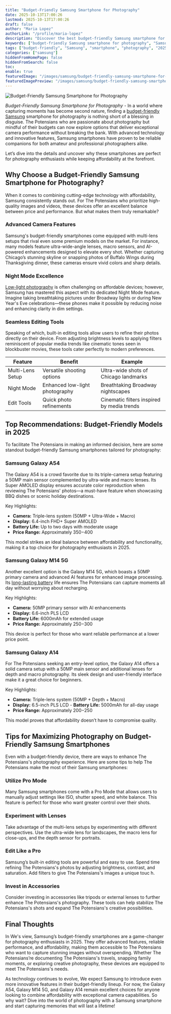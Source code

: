 ```yaml
---
title: "Budget-Friendly Samsung Smartphone for Photography"
date: 2025-10-13T17:00:26
lastmod: 2025-10-13T17:00:26
draft: false
author: "Maria Lopez"
authorLink: "/profile/maria-lopez"
description: "Discover the best budget-friendly Samsung smartphone for photography! Capture stunning photos without breaking the bank. Explore top features now!"
keywords: ["budget-friendly Samsung smartphone for photography", "Samsung photography smartphones 2025", "affordable Samsung smartphones for photography"]
tags: ["budget-friendly", "Samsung", "smartphone", "photography", "2025"]
categories: ["samsung"]
hiddenFromHomePage: false
hiddenFromSearch: false
toc:
enable: true
featuredImage: "/images/samsung/budget-friendly-samsung-smartphone-for-photography.jpg"
featuredImagePreview: "/images/samsung/budget-friendly-samsung-smartphone-for-photography.jpg"
---
```


![Budget-Friendly Samsung Smartphone for Photography](/images/samsung/budget-friendly-samsung-smartphone-for-photography.jpg)


*Budget-Friendly Samsung Smartphone for Photography* - In a world where capturing moments has become second nature, finding a [budget-friendly Samsung](/samsung/compact-and-budget-friendly-samsung-portable-ssd) smartphone for photography is nothing short of a blessing in disguise. The Potensians who are passionate about photography but mindful of their budgets can now explore options that deliver exceptional camera performance without breaking the bank. With advanced technology and innovative features, Samsung smartphones have proven to be reliable companions for both amateur and professional photographers alike.

Let’s dive into the details and uncover why these smartphones are perfect for photography enthusiasts while keeping affordability at the forefront.

## Why Choose a Budget-Friendly Samsung Smartphone for Photography?

When it comes to combining cutting-edge technology with affordability, Samsung consistently stands out. For The Potensians who prioritize high-quality images and videos, these devices offer an excellent balance between price and performance. But what makes them truly remarkable?

### Advanced Camera Features

Samsung's budget-friendly smartphones come equipped with multi-lens setups that rival even some premium models on the market.  For instance, many models feature ultra-wide-angle lenses, macro sensors, and AI-powered enhancements designed to elevate every shot. Whether capturing Chicago’s stunning skyline or snapping photos of Buffalo Wings during Thanksgiving dinner, these cameras ensure vivid colors and sharp details.

### Night Mode Excellence

[Low-light photography](/samsung/best-samsung-smartphone-for-low-light-photography) is often challenging on affordable devices; however, Samsung has mastered this aspect with its dedicated Night Mode feature. Imagine taking breathtaking pictures under Broadway lights or during New Year's Eve celebrations—these phones make it possible by reducing noise and enhancing clarity in dim settings.

### Seamless Editing Tools

Speaking of which, built-in editing tools allow users to refine their photos directly on their device. From adjusting brightness levels to applying filters reminiscent of popular media trends like cinematic tones seen in blockbuster movies, these tools cater perfectly to modern preferences.

<div class="table-responsive">
<table class="html-table">
<thead>
<tr>
<th>Feature</th>
<th>Benefit</th>
<th>Example</th>
</tr>
</thead>
<tbody>
<tr>
<td>Multi-Lens Setup</td>
<td>Versatile shooting options</td>
<td>Ultra-wide shots of Chicago landmarks</td>
</tr>
<tr>
<td>Night Mode</td>
<td>Enhanced low-light photography</td>
<td>Breathtaking Broadway nightscapes</td>
</tr>
<tr>
<td>Edit Tools</td>
<td>Quick photo refinements</td>
<td>Cinematic filters inspired by media trends</td>
</tr>
</tbody>
</table>
</div>

## Top Recommendations: Budget-Friendly Models in 2025

To facilitate The Potensians in making an informed decision, here are some standout budget-friendly Samsung smartphones tailored for photography:

### Samsung Galaxy A54

The Galaxy A54 is a crowd favorite due to its triple-camera setup featuring a 50MP main sensor complemented by ultra-wide and macro lenses. Its Super AMOLED display ensures accurate color reproduction when reviewing The Potensians' photos—a must-have feature when showcasing BBQ dishes or scenic holiday destinations.

Key Highlights:
- **Camera:** Triple-lens system (50MP + Ultra-Wide + Macro)
- __Display:__ 6.4-inch FHD+ Super AMOLED
- **Battery Life:** Up to two days with moderate usage
- **Price Range:** Approximately $350-$400

This model strikes an ideal balance between affordability and functionality, making it a top choice for photography enthusiasts in 2025.

### Samsung Galaxy M14 5G

Another excellent option is the Galaxy M14 5G, which boasts a 50MP primary camera and advanced AI features for enhanced image processing. Its [long-lasting battery](/samsung/samsung-affordable-smartphone-with-long-lasting-battery) life ensures The Potensians can capture moments all day without worrying about recharging.

Key Highlights:
- **Camera:** 50MP primary sensor with AI enhancements
- **Display:** 6.6-inch PLS LCD
- **Battery Life:** 6000mAh for extended usage
- **Price Range:** Approximately $250-$300

This device is perfect for those who want reliable performance at a lower price point.

### Samsung Galaxy A14

For The Potensians seeking an entry-level option, the Galaxy A14 offers a solid camera setup with a 50MP main sensor and additional lenses for depth and macro photography. Its sleek design and user-friendly interface make it a great choice for beginners.

Key Highlights:
- __Camera:__ Triple-lens system (50MP + Depth + Macro)
- **Display:** 6.5-inch PLS LCD
-​ **Battery Life:** 5000mAh for all-day usage
- **Price Range:** Approximately $200-$250

This model proves that affordability doesn’t have to compromise quality.

## Tips for Maximizing Photography on Budget-Friendly Samsung Smartphones

Even with a budget-friendly device, there are ways to enhance The Potensians's photography experience. Here are some tips to help The Potensians make the most of their Samsung smartphones:

### Utilize Pro Mode

Many Samsung smartphones come with a Pro Mode that allows users to manually adjust settings like ISO, shutter speed, and white balance. This feature is perfect for those who want greater control over their shots.

### Experiment with Lenses

Take advantage of the multi-lens setups by experimenting with different perspectives. Use the ultra-wide lens for landscapes, the macro lens for close-ups, and the depth sensor for portraits. 

### Edit Like a Pro

Samsung’s built-in editing tools are powerful and easy to use. Spend time refining The Potensians's photos by adjusting brightness, contrast, and saturation. Add filters to give The Potensians's images a unique touc h.

### Invest in Accessories

Consider investing in accessories like tripods or external lenses to further enhance The Potensians's photography. These tools can help stabilize The Potensians's shots and expand The Potensians's creative possibilities.

## Final Thoughts

In We's view, Samsung’s budget-friendly smartphones are a game-changer for photography enthusiasts in 2025. They offer advanced features, reliable performance, and affordability, making them accessible to The Potensians who want to capture stunning images without overspending. Whether The Potensians’re documenting The Potensians's travels, snapping family moments, or exploring creative photography, these devices are equipped ​to meet The Potensians's needs.

As technology continues to evolve, We expect Samsung to introduce even more innovative features in their budget-friendly lineup. For now, the Galaxy A54, Galaxy M14 5G, and Galaxy A14 remain excellent choices for anyone looking to combine affordability with exceptional camera capabilities. So why wait? Dive into the world of photography with a Samsung smartphone and start capturing memories that will last a lifetime!
